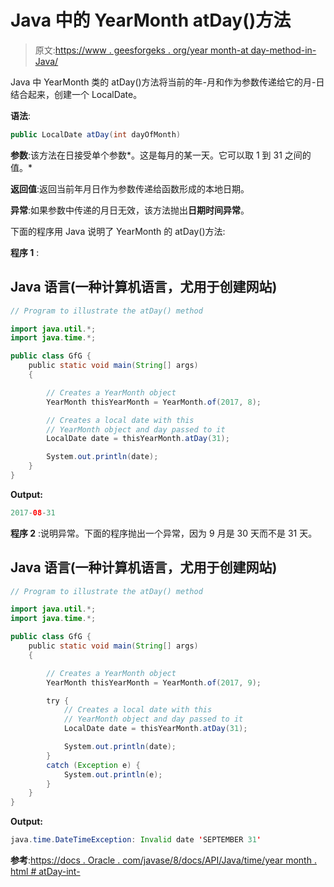 # Java 中的 YearMonth atDay()方法

> 原文:[https://www . geesforgeks . org/year month-at day-method-in-Java/](https://www.geeksforgeeks.org/yearmonth-atday-method-in-java/)

Java 中 YearMonth 类的 atDay()方法将当前的年-月和作为参数传递给它的月-日结合起来，创建一个 LocalDate。

**语法**:

```java
public LocalDate atDay(int dayOfMonth)
```

**参数**:该方法在日接受单个参数*。这是每月的某一天。它可以取 1 到 31 之间的值。*

**返回值**:返回当前年月日作为参数传递给函数形成的本地日期。

**异常**:如果参数中传递的月日无效，该方法抛出**日期时间异常**。

下面的程序用 Java 说明了 YearMonth 的 atDay()方法:

**程序 1** :

## Java 语言(一种计算机语言，尤用于创建网站)

```java
// Program to illustrate the atDay() method

import java.util.*;
import java.time.*;

public class GfG {
    public static void main(String[] args)
    {

        // Creates a YearMonth object
        YearMonth thisYearMonth = YearMonth.of(2017, 8);

        // Creates a local date with this
        // YearMonth object and day passed to it
        LocalDate date = thisYearMonth.atDay(31);

        System.out.println(date);
    }
}
```

**Output:** 

```java
2017-08-31
```

**程序 2** :说明异常。下面的程序抛出一个异常，因为 9 月是 30 天而不是 31 天。

## Java 语言(一种计算机语言，尤用于创建网站)

```java
// Program to illustrate the atDay() method

import java.util.*;
import java.time.*;

public class GfG {
    public static void main(String[] args)
    {

        // Creates a YearMonth object
        YearMonth thisYearMonth = YearMonth.of(2017, 9);

        try {
            // Creates a local date with this
            // YearMonth object and day passed to it
            LocalDate date = thisYearMonth.atDay(31);

            System.out.println(date);
        }
        catch (Exception e) {
            System.out.println(e);
        }
    }
}
```

**Output:** 

```java
java.time.DateTimeException: Invalid date 'SEPTEMBER 31'
```

**参考**:[https://docs . Oracle . com/javase/8/docs/API/Java/time/year month . html # atDay-int-](https://docs.oracle.com/javase/8/docs/api/java/time/YearMonth.html#atDay-int-)
